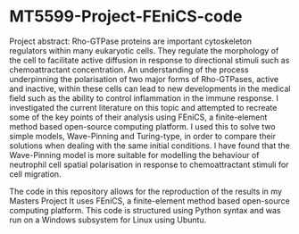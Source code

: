 # MT5599-Project-FEniCS-code

Project abstract: Rho-GTPase proteins are important cytoskeleton regulators within many eukaryotic cells. They regulate the morphology of the cell to facilitate active diffusion in response to directional stimuli such as chemoattractant concentration. An understanding of the process underpinning the polarisation of two major forms of Rho-GTPases, active and inactive, within these cells can lead to new developments in the medical field such as the ability to control inflammation in the immune response. I investigated the current literature on this topic and attempted to recreate some of the key points of their analysis using FEniCS, a finite-element method based open-source computing platform. I used this to solve two simple models, Wave-Pinning and Turing-type, in order to compare their solutions when dealing with the same initial conditions. I have found that the Wave-Pinning model is more suitable for modelling the behaviour of neutrophil cell spatial polarisation in response to chemoattractant stimuli for cell migration.

The code in this repository allows for the reproduction of the results in my Masters Project
It uses FEniCS, a finite-element method based open-source computing platform. This code is structured using Python syntax and was run on a Windows subsystem for Linux using Ubuntu.
